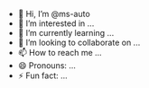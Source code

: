 - 👋 Hi, I’m @ms-auto
- 👀 I’m interested in ...
- 🌱 I’m currently learning ...
- 💞️ I’m looking to collaborate on ...
- 📫 How to reach me ...
- 😄 Pronouns: ...
- ⚡ Fun fact: ...

<!---
ms-auto/ms-auto is a ✨ special ✨ repository because its `README.md` (this file) appears on your GitHub profile.
You can click the Preview link to take a look at your changes.
--->
